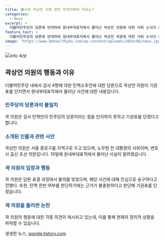 ```yaml
---
title: 盧사위 곽상언 사퇴 장인 부엉이바위 이유는?
categories:
  - News
excerpt: >
  더불어민주당의 당론에 반대하여 원내부대표직에서 물러난 곽상언 의원에 대한 사퇴 소식이 화제다. 곽 의원은 검사 탄핵안에 기권표를 던졌으며, 당론을 고려하지 못했다는 사과를 했다. 이에 민주당은 주의 조치를 취하고 징계를 하지 않을 계획이다. 노무현 전 대통령의 사위로 알려진 곽 의원에 대한 이탈에 대한 논란이 터지고 있으며, 관련된 커뮤니티에는 강한 비판의 목소리가 높아지고 있다.
feature_text: >
  더불어민주당의 당론에 반대하여 원내부대표직에서 물러난 곽상언 의원에 대한 사퇴 소식이 화제다. 곽 의원은 검사 탄핵안에 기권표를 던졌으며, 당론을 고려하지 못했다는 사과를 했다. 이에 민주당은 주의 조치를 취하고 징계를 하지 않을 계획이다. 노무현 전 대통령의 사위로 알려진 곽 의원에 대한 이탈에 대한 논란이 터지고 있으며, 관련된 커뮤니티에는 강한 비판의 목소리가 높아지고 있다.
image: 'https://www.behealthy4u.com/wp-content/uploads/2024/06/news.jpg'
---
```


<p><img src="https://www.behealthy4u.com/wp-content/uploads/2024/06/news.jpg" alt="info 속보" /></p>

<h2 data-ke-size="size26">곽상언 의원의 행동과 이유</h2>

<p data-ke-size="size16">더불어민주당 내에서 검사 4명에 대한 탄핵소추안에 대한 당론으로 곽상언 의원이 기권표를 던지면서 원내부대표직에서 물러난 사건에 대한 내용입니다.</p>

<h3><b><span style="color: #1a5490;">민주당의 당론과의 불일치</span></b></h3>

<p data-ke-size="size16">곽 의원은 검사 탄핵안이 민주당의 당론이라는 점을 인지하지 못하고 기권표를 던졌다고 합니다.</p>

<h3><b><span style="color: #1a5490;">소개된 인물과 관련 사안</span></b></h3>

<p data-ke-size="size16">곽상언 의원은 서울 종로구를 지역구로 두고 있으며, 노무현 전 대통령의 사위이며, 변호사 출신 초선 의원입니다. 10일에 원내부대표직에서 물러난 사실이 알려졌습니다.</p>

<h3><b><span style="color: #1a5490;">곽 의원의 입장과 행동</span></b></h3>

<p data-ke-size="size16">곽 의원은 당론 표결 과정에서 물의를 빚었으며, 해당 사건에 대해 진심으로 송구하다고 전했다. 또한, 탄핵 찬반 여부를 판단하기에는 근거가 불충분하다고 판단해 기권표를 던졌습니다.</p>

<h3><b><span style="color: #1a5490;">곽 의원을 둘러싼 논란</b></span></h3>

<p data-ke-size="size16">곽 의원의 행동에 대한 각종 의견이 제시되고 있는데, 이를 통해 현재의 정치적 상황을 파악할 수 있습니다.</p>
생생한 뉴스, <a href="https://qoogle.tistory.com" rel="dofollow">qoogle.tistory.com</a>


